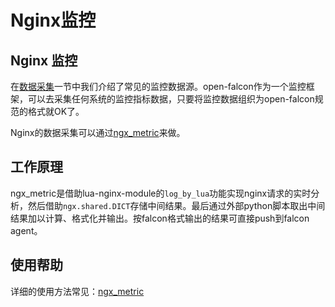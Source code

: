 # Nginx监控

## Nginx 监控

在[数据采集](../../di-bu-fen-li-nian/philosophy/data-collect.md)一节中我们介绍了常见的监控数据源。open-falcon作为一个监控框架，可以去采集任何系统的监控指标数据，只要将监控数据组织为open-falcon规范的格式就OK了。

Nginx的数据采集可以通过[ngx\_metric](https://github.com/GuyCheung/falcon-ngx\_metric)来做。

## 工作原理

ngx\_metric是借助lua-nginx-module的`log_by_lua`功能实现nginx请求的实时分析，然后借助`ngx.shared.DICT`存储中间结果。最后通过外部python脚本取出中间结果加以计算、格式化并输出。按falcon格式输出的结果可直接push到falcon agent。

## 使用帮助

详细的使用方法常见：[ngx\_metric](https://github.com/GuyCheung/falcon-ngx\_metric)
